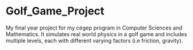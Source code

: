 # Golf_Game_Project
My final year project for my cégep program in Computer Sciences and Mathematics. It simulates real world physics in a golf game and includes multiple levels, each with different varying factors (i.e friction, gravity).
